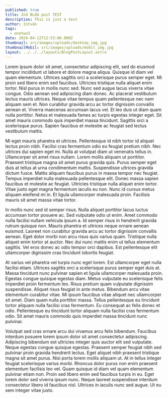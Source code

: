 ```yaml
---
published: true
title: 2nd BLOG post TEST
description: This is just a test
author: István
tags:
  - onetwo3
date: 2024-04-12T12:53:00.000Z
thumbnail: src/images/uploads/desktop_img.jpg
thumbnailMobil: src/images/uploads/mobil_img.jpg
layout: ../../../layouts/BlogPostLayout.astro
---
```

Lorem ipsum dolor sit amet, consectetur adipiscing elit, sed do eiusmod tempor incididunt ut labore et dolore magna aliqua. Quisque id diam vel quam elementum. Ultrices sagittis orci a scelerisque purus semper eget. Mi proin sed libero enim sed faucibus. Ultricies tristique nulla aliquet enim tortor. Nisl purus in mollis nunc sed. Nunc sed augue lacus viverra vitae congue. Odio aenean sed adipiscing diam donec. Ac placerat vestibulum lectus mauris ultrices. Neque vitae tempus quam pellentesque nec nam aliquam sem et. Non curabitur gravida arcu ac tortor dignissim convallis aenean et. Viverra maecenas accumsan lacus vel. Et leo duis ut diam quam nulla porttitor. Netus et malesuada fames ac turpis egestas integer eget. Sit amet mauris commodo quis imperdiet massa tincidunt. Sagittis orci a scelerisque purus. Sapien faucibus et molestie ac feugiat sed lectus vestibulum mattis.



Mi eget mauris pharetra et ultrices. Pellentesque id nibh tortor id aliquet lectus proin nibh. Facilisi cras fermentum odio eu feugiat pretium nibh. Nec ultrices dui sapien eget mi. Nulla at volutpat diam ut venenatis tellus in. Ullamcorper sit amet risus nullam. Lorem mollis aliquam ut porttitor. Praesent tristique magna sit amet purus gravida quis. Purus semper eget duis at tellus at urna condimentum mattis. Suspendisse ultrices gravida dictum fusce. Mattis aliquam faucibus purus in massa tempor nec feugiat. Tempus imperdiet nulla malesuada pellentesque elit. Donec massa sapien faucibus et molestie ac feugiat. Ultricies tristique nulla aliquet enim tortor. Vitae justo eget magna fermentum iaculis eu non. Nunc id cursus metus aliquam eleifend mi in. Et ligula ullamcorper malesuada proin. Facilisis mauris sit amet massa vitae tortor.



In mollis nunc sed id semper risus. Nulla aliquet porttitor lacus luctus accumsan tortor posuere ac. Sed vulputate odio ut enim. Amet commodo nulla facilisi nullam vehicula ipsum a. Id semper risus in hendrerit gravida rutrum quisque non. Mauris pharetra et ultrices neque ornare aenean euismod. Laoreet non curabitur gravida arcu ac tortor dignissim convallis aenean. Eget dolor morbi non arcu risus quis varius quam. Tristique nulla aliquet enim tortor at auctor. Nec dui nunc mattis enim ut tellus elementum sagittis. Vel eros donec ac odio tempor orci dapibus. Est pellentesque elit ullamcorper dignissim cras tincidunt lobortis feugiat.



At varius vel pharetra vel turpis nunc eget lorem. Est ullamcorper eget nulla facilisi etiam. Ultrices sagittis orci a scelerisque purus semper eget duis at. Massa tincidunt nunc pulvinar sapien et ligula ullamcorper malesuada proin. Egestas congue quisque egestas diam. Metus vulputate eu scelerisque felis imperdiet proin fermentum leo. Risus pretium quam vulputate dignissim suspendisse. Aliquet risus feugiat in ante metus. Bibendum arcu vitae elementum curabitur vitae. Mi ipsum faucibus vitae aliquet nec ullamcorper sit amet. Diam quam nulla porttitor massa. Tellus pellentesque eu tincidunt tortor aliquam nulla facilisi cras fermentum. Eu consequat ac felis donec et odio. Pellentesque eu tincidunt tortor aliquam nulla facilisi cras fermentum odio. Sit amet mauris commodo quis imperdiet massa tincidunt nunc pulvinar.



Volutpat sed cras ornare arcu dui vivamus arcu felis bibendum. Faucibus interdum posuere lorem ipsum dolor sit amet consectetur adipiscing. Adipiscing bibendum est ultricies integer quis auctor elit sed vulputate. Neque egestas congue quisque egestas. Praesent semper feugiat nibh sed pulvinar proin gravida hendrerit lectus. Eget aliquet nibh praesent tristique magna sit amet purus. Nisi porta lorem mollis aliquam ut. At in tellus integer feugiat scelerisque varius morbi. Rhoncus dolor purus non enim praesent elementum facilisis leo vel. Quam quisque id diam vel quam elementum pulvinar etiam non. Proin sed libero enim sed faucibus turpis in eu. Eget lorem dolor sed viverra ipsum nunc. Neque laoreet suspendisse interdum consectetur libero id faucibus nisl. Ultrices in iaculis nunc sed augue. Ut eu sem integer vitae justo.
